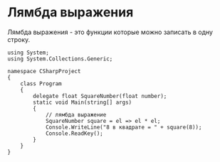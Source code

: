 # Лямбда выражения
Лямбда выражения - это функции которые можно записать в одну строку.

    using System;
    using System.Collections.Generic;

    namespace CSharpProject
    {
        class Program
        {
            delegate float SquareNumber(float number);
            static void Main(string[] args)
            {
                // лямбда выражение
                SquareNumber square = el => el * el;
                Console.WriteLine("8 в квадрате = " + square(8));
                Console.ReadKey();
            }
        }
    }
 